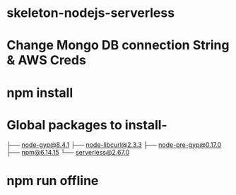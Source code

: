 # skeleton-nodejs-serverless
# Change Mongo DB connection String & AWS Creds
# npm install
# Global packages to install-
├── node-gyp@8.4.1
├── node-libcurl@2.3.3
├── node-pre-gyp@0.17.0
├── npm@6.14.15
└── serverless@2.67.0

# npm run offline


